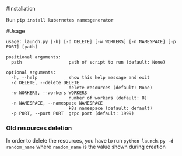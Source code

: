 #Installation

Run `pip install kubernetes namesgenerator`

#Usage

```
usage: launch.py [-h] [-d DELETE] [-w WORKERS] [-n NAMESPACE] [-p PORT] [path]

positional arguments:
  path                  path of script to run (default: None)

optional arguments:
  -h, --help            show this help message and exit
  -d DELETE, --delete DELETE
                        delete resources (default: None)
  -w WORKERS, --workers WORKERS
                        number of workers (default: 8)
  -n NAMESPACE, --namespace NAMESPACE
                        k8s namespace (default: default)
  -p PORT, --port PORT  grpc port (default: 1999)

```


### Old resources deletion
In order to delete the resources, you have to run `python launch.py -d random_name` where `random_name` is the value shown during creation

